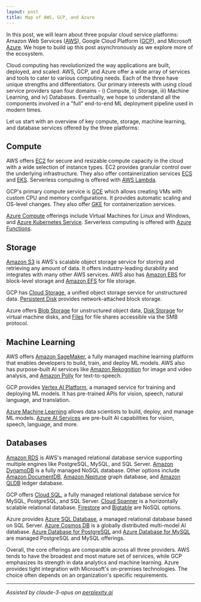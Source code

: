 ```yaml
---
layout: post
title: Map of AWS, GCP, and Azure
---
```


In this post, we will learn about three popular cloud service platforms: Amazon Web Services ([AWS](https://aws.amazon.com/)), Google Cloud Platform ([GCP](https://cloud.google.com/products?hl=en)), and Microsoft [Azure](https://azure.microsoft.com/en-ca). We hope to build up this post asynchronously as we explore more of the ecosystem.

Cloud computing has revolutionized the way applications are built, deployed, and scaled. AWS, GCP, and Azure offer a wide array of services and tools to cater to various computing needs. Each of the three have unique strengths and differentiators. Our primary interests with using cloud service providers span four domains - i) Compute, ii) Storage, iii) Machine Learning, and iv) Databases. Eventually, we hope to understand all the components involved in a "full" end-to-end ML deployment pipeline used in modern times.

Let us start with an overview of key compute, storage, machine learning, and database services offered by the three platforms:

## Compute

AWS offers [EC2](https://aws.amazon.com/ec2/) for secure and resizable compute capacity in the cloud with a wide selection of instance types. EC2 provides granular control over the underlying infrastructure. They also offer containerization services [ECS](https://aws.amazon.com/ecs/) and [EKS](https://aws.amazon.com/eks/). Serverless computing is offered with [AWS Lambda](https://aws.amazon.com/lambda/).

GCP's primary compute service is [GCE](https://cloud.google.com/products/compute?hl=en) which allows creating VMs with custom CPU and memory configurations. It provides automatic scaling and OS-level changes. They also offer [GKE](https://cloud.google.com/kubernetes-engine?hl=en) for containerization services.

[Azure Compute](https://azure.microsoft.com/en-gb/products/category/compute) offerings include Virtual Machines for Linux and Windows, and [Azure Kubernetes Service](https://azure.microsoft.com/en-gb/products/kubernetes-service). Serverless computing is offered with [Azure Functions](https://azure.microsoft.com/en-gb/products/functions).

## Storage

[Amazon S3](https://aws.amazon.com/s3/) is AWS's scalable object storage service for storing and retrieving any amount of data. It offers industry-leading durability and integrates with many other AWS services. AWS also has [Amazon EBS](https://aws.amazon.com/ebs/) for block-level storage and [Amazon EFS](https://aws.amazon.com/efs/) for file storage.

GCP has [Cloud Storage](https://cloud.google.com/storage?hl=en), a unified object storage service for unstructured data. [Persistent Disk](https://cloud.google.com/persistent-disk?hl=en) provides network-attached block storage.

Azure offers [Blob Storage](https://azure.microsoft.com/en-gb/products/storage/blobs) for unstructured object data, [Disk Storage](https://azure.microsoft.com/en-gb/products/storage/disks) for virtual machine disks, and [Files](https://azure.microsoft.com/en-gb/products/storage/files) for file shares accessible via the SMB protocol.

## Machine Learning

AWS offers [Amazon SageMaker](https://aws.amazon.com/sagemaker/), a fully managed machine learning platform that enables developers to build, train, and deploy ML models. AWS also has purpose-built AI services like [Amazon Rekognition](https://aws.amazon.com/rekognition/) for image and video analysis, and [Amazon Polly](https://aws.amazon.com/polly/) for text-to-speech.

GCP provides [Vertex AI Platform](https://cloud.google.com/vertex-ai?hl=en), a managed service for training and deploying ML models. It has pre-trained APIs for vision, speech, natural language, and translation.

[Azure Machine Learning](https://azure.microsoft.com/en-gb/products/machine-learning) allows data scientists to build, deploy, and manage ML models. [Azure AI Services](https://azure.microsoft.com/en-us/products/ai-services) are pre-built AI capabilities for vision, speech, language, and more.

## Databases

[Amazon RDS](https://aws.amazon.com/rds/) is AWS's managed relational database service supporting multiple engines like PostgreSQL, MySQL, and SQL Server. [Amazon DynamoDB](https://aws.amazon.com/dynamodb/) is a fully managed NoSQL database. Other options include [Amazon DocumentDB](https://aws.amazon.com/documentdb/), [Amazon Neptune](https://aws.amazon.com/neptune/) graph database, and [Amazon QLDB](https://aws.amazon.com/qldb/) ledger database.

GCP offers [Cloud SQL](https://cloud.google.com/sql?hl=en), a fully managed relational database service for MySQL, PostgreSQL, and SQL Server. [Cloud Spanner](https://cloud.google.com/spanner?hl=en) is a horizontally scalable relational database. [Firestore](https://cloud.google.com/firestore?hl=en) and [Bigtable](https://cloud.google.com/bigtable?hl=en) are NoSQL options.

Azure provides [Azure SQL Database](https://azure.microsoft.com/en-gb/products/azure-sql/database), a managed relational database based on SQL Server. [Azure Cosmos DB](https://learn.microsoft.com/en-us/azure/cosmos-db/introduction) is a globally distributed multi-model AI database. [Azure Database for PostgreSQL](https://azure.microsoft.com/en-gb/products/postgresql) and [Azure Database for MySQL](https://azure.microsoft.com/en-gb/products/mysql) are managed PostgreSQL and MySQL offerings.

Overall, the core offerings are comparable across all three providers. AWS tends to have the broadest and most mature set of services, while GCP emphasizes its strength in data analytics and machine learning. Azure provides tight integration with Microsoft's on-premises technologies. The choice often depends on an organization's specific requirements.

---
_Assisted by claude-3-opus on [perplexity.ai](https://perplexity.ai)_

<!-- -------------------------------------------------------------- -->
<!-- 
sequence: renumber, accumulate, format

to increment numbers, use multiple cursors then emmet shortcuts

regex...
\[(\d+)\]
to
 [[$1](#ref-$1)]

regex...
\[(\d+)\] (.*)
to
[$1] <a id="ref-$1"></a> [display text]($2)  

change "Citations:" to "## References"
-->
<!-- 
Include images like this:  
<figure style="text-align: center; width:100%;">
    <img src="{{site.baseurl}}/images/experimenting_files/experimenting_18_1.svg" alt="___" style="max-width:90%; 
    height: auto; margin:3% auto; display:block;">
    <figcaption>___</figcaption>
</figure> 
-->
<!-- 
Include code snippets like this:  
```python 
def square(x):
    return x**2
``` 
-->
<!-- 
Cite like this [[2](#ref-2)], and this [[3](#ref-3)]. Use two extra spaces at end of each line for line break
---
### References  
[1] <a id="ref-1"></a> [display text](hyperlink)  
[2] <a id="ref-2"></a> [display text](hyperlink) 
[3] <a id="ref-3"></a> [display text](hyperlink)   
-->
<!-- -------------------------------------------------------------- -->
